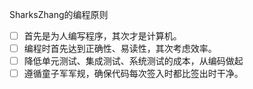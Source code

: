 SharksZhang的编程原则

- [ ] 首先是为人编写程序，其次才是计算机。
- [ ] 编程时首先达到正确性、易读性，其次考虑效率。
- [ ] 降低单元测试、集成测试、系统测试的成本，从编码做起
- [ ] 遵循童子军军规，确保代码每次签入时都比签出时干净。